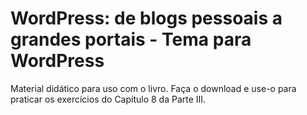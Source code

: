 # WordPress: de blogs pessoais a grandes portais - Tema para WordPress

Material didático para uso com o livro. Faça o download e use-o para praticar os exercícios do Capítulo 8 da Parte III.